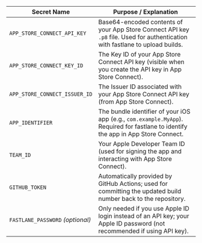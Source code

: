 | **Secret Name**                  | **Purpose / Explanation**                                                                                                          |
| -------------------------------- | ---------------------------------------------------------------------------------------------------------------------------------- |
| `APP_STORE_CONNECT_API_KEY`      | Base64-encoded contents of your App Store Connect API key `.p8` file. Used for authentication with fastlane to upload builds.      |
| `APP_STORE_CONNECT_KEY_ID`       | The Key ID of your App Store Connect API key (visible when you create the API key in App Store Connect).                           |
| `APP_STORE_CONNECT_ISSUER_ID`    | The Issuer ID associated with your App Store Connect API key (from App Store Connect).                                             |
| `APP_IDENTIFIER`                 | The bundle identifier of your iOS app (e.g., `com.example.MyApp`). Required for fastlane to identify the app in App Store Connect. |
| `TEAM_ID`                        | Your Apple Developer Team ID (used for signing the app and interacting with App Store Connect).                                    |
| `GITHUB_TOKEN`                   | Automatically provided by GitHub Actions; used for committing the updated build number back to the repository.                     |
| `FASTLANE_PASSWORD` *(optional)* | Only needed if you use Apple ID login instead of an API key; your Apple ID password (not recommended if using API key).            |
